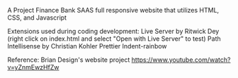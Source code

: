 A Project Finance Bank SAAS full responsive website that utilizes HTML, CSS, and Javascript

Extensions used during coding development:
    Live Server by Ritwick Dey (right click on index.html and select "Open with Live Server" to test)
    Path Intellisense by Christian Kohler
    Prettier
    Indent-rainbow

Reference: Brian Design's website project https://www.youtube.com/watch?v=yZnmEwzHfZw